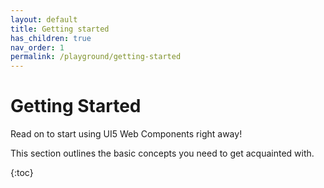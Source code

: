 ```yaml
---
layout: default
title: Getting started
has_children: true
nav_order: 1
permalink: /playground/getting-started
---
```


# Getting Started

Read on to start using UI5 Web Components right away!

This section outlines the basic concepts you need to get acquainted with. 


{:toc}
